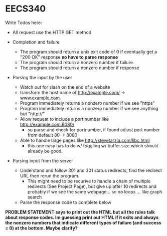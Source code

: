# EECS340

Write Todos here:


- All request use the HTTP GET method
- Completion and failure
    - The program should return a unix exit code of 0 if eventually get a "200 OK" response **so have to parse response**
    - The program should return a nonzero number if failure. 
    - The program  should return a nonzero number if response

- Parsing the input by the user
    - Watch out for slash on the end of a website 
    - transform the host name of http://example.com/  -> www.example.com. 
    - Program immediately returns a nonzero number if we see "https" 
    - Program immediately returns a nonzero number if we see anything but "http://"
    - Allow  request to include a port number like http://example.com:8080/
        - so parse and check for portnumber, if found adjust port number from default 80 -> 8080
    - Able to handle large pages like http://stevetarzia.com/libc.html
        - this one easy has to do w/ toggling w/ buffer size which should already be good. 

- Parsing input from the server
    - Understand and follow 301 and 301 status redirects, find the redirect URL then rerun the program. 
        - This might need to be recurive to handle a chain of multiple redirects (See Project Page), but give up after 10 redirects and probably if we see the same webpage... so no loops ... like graph search
    - Parse the response code to complete below


**PROBLEM STATEMENT says to print out the HTML but all the rules talk about response codes. Im guessing print out HTML if it exits and always the nonzero numbers that indicate different types of failure (and success = 0) at the bottom. Maybe clarify?** 





